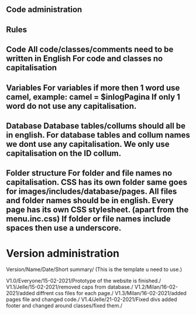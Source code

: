 Code administration
-------------------

Rules
-------------------
Code
All code/classes/comments need to be written in English
For code and classes no capitalisation
-------------------
Variables
For variables if more then 1 word use camel, example: camel = $inlogPagina
If only 1 word do not use any capitalisation.
-------------------
Database
Database tables/collums should all be in english.
For database tables and collum names we dont use any capitalisation.
We only use capitalisation on the ID collum.
-------------------
Folder structure
For folder and file names no capitalisation.
CSS has its own folder same goes for images/includes/database/pages.
All files and folder names should be in english.
Every page has its own CSS stylesheet. (apart from the menu.inc.css)
If folder or file names include spaces then use a underscore.
------------------

Version administration 
======================
Version/Name/Date/Short summary/ (This is the template u need to use.)

V1.0/Everyone/15-02-2021/Prototype of the website is finished./
V1.1/Jelle/15-02-2021/removed caps from database./
V1.2/Milan/16-02-2021/added diffrent css files for each page./
V1.3/Milan/16-02-2021/added pages file and changed code./
V1.4/Jelle/21-02-2021/Fixed divs added footer and changed around classes/fixed them./
